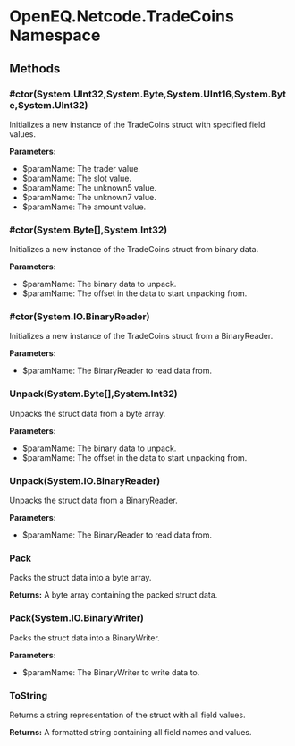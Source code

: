 ﻿# OpenEQ.Netcode.TradeCoins Namespace

## Methods

### #ctor(System.UInt32,System.Byte,System.UInt16,System.Byte,System.UInt32)

Initializes a new instance of the TradeCoins struct with specified field values.

**Parameters:**

- $paramName: The trader value.
- $paramName: The slot value.
- $paramName: The unknown5 value.
- $paramName: The unknown7 value.
- $paramName: The amount value.

### #ctor(System.Byte[],System.Int32)

Initializes a new instance of the TradeCoins struct from binary data.

**Parameters:**

- $paramName: The binary data to unpack.
- $paramName: The offset in the data to start unpacking from.

### #ctor(System.IO.BinaryReader)

Initializes a new instance of the TradeCoins struct from a BinaryReader.

**Parameters:**

- $paramName: The BinaryReader to read data from.

### Unpack(System.Byte[],System.Int32)

Unpacks the struct data from a byte array.

**Parameters:**

- $paramName: The binary data to unpack.
- $paramName: The offset in the data to start unpacking from.

### Unpack(System.IO.BinaryReader)

Unpacks the struct data from a BinaryReader.

**Parameters:**

- $paramName: The BinaryReader to read data from.

### Pack

Packs the struct data into a byte array.

**Returns:** A byte array containing the packed struct data.

### Pack(System.IO.BinaryWriter)

Packs the struct data into a BinaryWriter.

**Parameters:**

- $paramName: The BinaryWriter to write data to.

### ToString

Returns a string representation of the struct with all field values.

**Returns:** A formatted string containing all field names and values.


